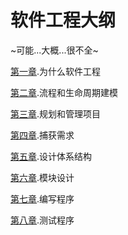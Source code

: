 # 软件工程大纲
~可能...大概...很不全~

[第一章](./1_%E4%B8%BA%E4%BB%80%E4%B9%88%E8%BD%AF%E4%BB%B6%E5%B7%A5%E7%A8%8B.textbundle/text.md).为什么软件工程

[第二章](./2_%E6%B5%81%E7%A8%8B%E5%92%8C%E7%94%9F%E5%91%BD%E5%91%A8%E6%9C%9F%E5%BB%BA%E6%A8%A1.textbundle/text.md).流程和生命周期建模

[第三章](./3_%E8%A7%84%E5%88%92%E5%92%8C%E7%AE%A1%E7%90%86%E9%A1%B9%E7%9B%AE.textbundle/text.md).规划和管理项目

[第四章](./4_%E6%8D%95%E8%8E%B7%E9%9C%80%E6%B1%82.textbundle/text.md).捕获需求

[第五章](./5_%E8%AE%BE%E8%AE%A1%E4%BD%93%E7%B3%BB%E7%BB%93%E6%9E%84.textbundle/text.md).设计体系结构

[第六章](./6_%E6%A8%A1%E5%9D%97%E8%AE%BE%E8%AE%A1.textbundle/text.md).模块设计

[第七章](./7_%E7%BC%96%E5%86%99%E7%A8%8B%E5%BA%8F.textbundle/text.md).编写程序

[第八章](./8_%E6%B5%8B%E8%AF%95%E7%A8%8B%E5%BA%8F.textbundle/text.md).测试程序
